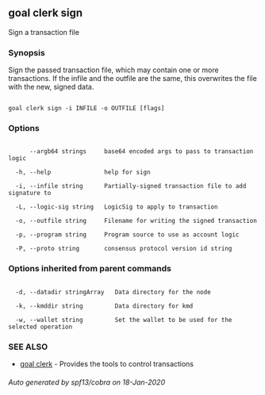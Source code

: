 ## goal clerk sign



Sign a transaction file



### Synopsis



Sign the passed transaction file, which may contain one or more transactions. If the infile and the outfile are the same, this overwrites the file with the new, signed data.



```

goal clerk sign -i INFILE -o OUTFILE [flags]

```



### Options



```

      --argb64 strings     base64 encoded args to pass to transaction logic

  -h, --help               help for sign

  -i, --infile string      Partially-signed transaction file to add signature to

  -L, --logic-sig string   LogicSig to apply to transaction

  -o, --outfile string     Filename for writing the signed transaction

  -p, --program string     Program source to use as account logic

  -P, --proto string       consensus protocol version id string

```



### Options inherited from parent commands



```

  -d, --datadir stringArray   Data directory for the node

  -k, --kmddir string         Data directory for kmd

  -w, --wallet string         Set the wallet to be used for the selected operation

```



### SEE ALSO



* [goal clerk](../../clerk/clerk/)	 - Provides the tools to control transactions 


###### Auto generated by spf13/cobra on 18-Jan-2020


